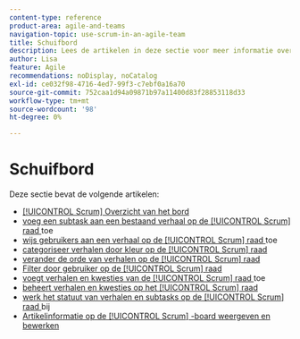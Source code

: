 ```yaml
---
content-type: reference
product-area: agile-and-teams
navigation-topic: use-scrum-in-an-agile-team
title: Schuifbord
description: Lees de artikelen in deze sectie voor meer informatie over het gebruik van het scrubboard in Workfront.
author: Lisa
feature: Agile
recommendations: noDisplay, noCatalog
exl-id: ce032f98-4716-4ed7-99f3-c7ebf0a16a70
source-git-commit: 752caa1d94a09871b97a11400d83f28853118d33
workflow-type: tm+mt
source-wordcount: '98'
ht-degree: 0%

---
```


# Schuifbord

Deze sectie bevat de volgende artikelen:

* [[!UICONTROL Scrum] Overzicht van het bord ](../../../agile/use-scrum-in-an-agile-team/scrum-board/scrum-board-overview.md)
* [ voeg een subtask aan een bestaand verhaal op de [!UICONTROL Scrum] raad ](../../../agile/use-scrum-in-an-agile-team/scrum-board/add-a-subtask-to-an-existing-story-scrum.md) toe
* [ wijs gebruikers aan een verhaal op de [!UICONTROL Scrum] raad ](../../../agile/use-scrum-in-an-agile-team/scrum-board/assign-users-to-a-story-scrum.md) toe
* [ categoriseer verhalen door kleur op de [!UICONTROL Scrum] raad ](../../../agile/use-scrum-in-an-agile-team/scrum-board/categorize-stories-by-color.md)
* [ verander de orde van verhalen op de [!UICONTROL Scrum] raad ](../../../agile/use-scrum-in-an-agile-team/scrum-board/change-order-of-stories.md)
* [ Filter door gebruiker op de [!UICONTROL Scrum] raad ](../../../agile/use-scrum-in-an-agile-team/scrum-board/filter-by-user-scrum-board.md)
* [ voegt verhalen en kwesties van de [!UICONTROL Scrum] raad ](../../../agile/use-scrum-in-an-agile-team/scrum-board/add-story-from-scrum-board.md) toe
* [ beheert verhalen en kwesties op het [!UICONTROL Scrum] raad ](../../../agile/use-scrum-in-an-agile-team/scrum-board/manage-scrum-board.md)
* [ werk het statuut van verhalen en subtasks op de [!UICONTROL Scrum] raad ](../../../agile/use-scrum-in-an-agile-team/scrum-board/update-status-of-stories-and-subtasks.md) bij
* [Artikelinformatie op de [!UICONTROL Scrum] -board weergeven en bewerken](../../../agile/use-scrum-in-an-agile-team/scrum-board/view-and-edit-story-info.md)
